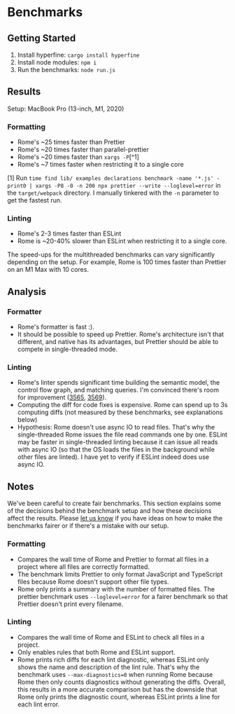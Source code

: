 # Benchmarks
## Getting Started
1. Install hyperfine: `cargo install hyperfine`
2. Install node modules: `npm i`
3. Run the benchmarks: `node run.js`

## Results
Setup: MacBook Pro (13-inch, M1, 2020)

### Formatting
* Rome's ~25 times faster than Prettier
* Rome's ~20 times faster than parallel-prettier
* Rome's ~20 times faster than `xargs -P`[^1]
* Rome's ~7 times faster when restricting it to a single core


[1] Run `time find lib/ examples declarations benchmark -name '*.js' -print0 | xargs -P8 -0 -n 200 npx prettier --write --loglevel=error` in the `target/webpack` directory. I manually tinkered with the `-n` parameter to get the fastest run.

### Linting
* Rome's 2-3 times faster than ESLint
* Rome is ~20-40% slower than ESLint when restricting it to a single core.

The speed-ups for the multithreaded benchmarks can vary significantly depending on the setup. For example, Rome is 100 times faster than Prettier on an M1 Max with 10 cores.

## Analysis
### Formatter
* Rome's formatter is fast :).
* It should be possible to speed up Prettier. Rome's architecture isn't that different, and native has its advantages, but Prettier should be able to compete in single-threaded mode.

### Linting
* Rome's linter spends significant time building the semantic model, the control flow graph, and matching queries. I'm convinced there's room for improvement ([3565](https://github.com/rome/tools/pull/3565), [3569](https://github.com/rome/tools/pull/3569)).
* Computing the diff for code fixes is expensive. Rome can spend up to 3s computing diffs (not measured by these benchmarks, see explanations below)
* Hypothesis: Rome doesn't use async IO to read files. That's why the single-threaded Rome issues the file read commands one by one. ESLint may be faster in single-threaded linting because it can issue all reads with async IO (so that the OS loads the files in the background while other files are linted). I have yet to verify if ESLint indeed does use async IO.

## Notes

We've been careful to create fair benchmarks. This section explains some of the decisions behind the benchmark setup and how these decisions affect the results. Please [let us know](https://github.com/rome/tools/issues) if you have ideas on how to make the benchmarks fairer or if there's a mistake with our setup.

### Formatting
* Compares the wall time of Rome and Prettier to format all files in a project where all files are correctly formatted.
* The benchmark limits Prettier to only format JavaScript and TypeScript files because Rome doesn't support other file types.
* Rome only prints a summary with the number of formatted files. The prettier benchmark uses `--loglevel=error` for a fairer benchmark so that Prettier doesn't print every filename.

### Linting
* Compares the wall time of Rome and ESLint to check all files in a project.
* Only enables rules that both Rome and ESLint support.
* Rome prints rich diffs for each lint diagnostic, whereas ESLint only shows the name and description of the lint rule. That's why the benchmark uses `--max-diagnostics=0` when running Rome because Rome then only counts diagnostics without generating the diffs. Overall, this results in a more accurate comparison but has the downside that Rome only prints the diagnostic count, whereas ESLint prints a line for each lint error.

